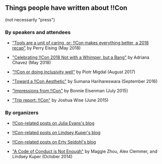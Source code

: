## Things people have written about !!Con

(not necessarily "press")

### By speakers and attendees

  * ["Tools are a unit of caring, or: !!Con makes everything better, a 2018 recap"](https://medium.com/@perrysetgo/tools-are-a-unit-of-caring-or-con-makes-everything-better-a-2018-recap-dcf4edda602d) by Perry Eising (May 2018)

  * ["Celebrating !!Con 2018 Not with a Whimper, but a Bang"](https://techblog.appnexus.com/celebrating-con-2018-not-with-a-whimper-but-a-bang-1e0193ad9748) by Adriana Chavez (May 2018)

  * ["!!Con or doing inclusivity well"](http://p.migdal.pl/2017/08/14/bangbangcon.html) by Piotr Migdal (August 2017)

  * ["Toward a !!Con Aesthetic"](https://recompilermag.com/issues/extras/toward-a-bangbangcon-aesthetic/) by Sumana Harihareswara (September 2016)

  * ["Impressions from !!Con"](https://medium.com/@brindelle/impressions-from-con-8ca62cdef88a) by Bonnie Eisenman (July 2015)

  * ["Trip report: !!Con"](https://users.livejournal.com/joshua-/59750.html) by Joshua Wise (June 2015)

### By organizers

  * [!!Con-related posts on Julia Evans's blog](https://jvns.ca/blog/categories/bangbangcon/)

  * [!!Con-related posts on Lindsey Kuper's blog](http://composition.al/blog/categories/bangbangcon/)

  * [!!Con-related posts on Erty Seidohl's blog](https://organicdonut.com/category/bangbangcon/)

  * ["A Code of Conduct is Not Enough"](https://modelviewculture.com/pieces/a-code-of-conduct-is-not-enough) by Maggie Zhou, Alex Clemmer, and Lindsey Kuper (October 2014)
